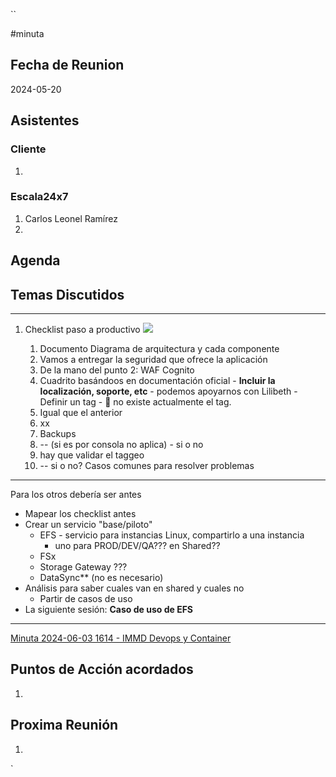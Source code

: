 ``

#minuta
## Fecha de Reunion
2024-05-20

## Asistentes

### Cliente
1. 
### Escala24x7
1. Carlos Leonel Ramírez
2. 

## Agenda

## Temas Discutidos

--- 
1. Checklist paso a productivo
	![](../attachments/Pasted%20image%2020240520155109.png)

	1. Documento Diagrama de arquitectura y cada componente
	2. Vamos a entregar la seguridad que ofrece la aplicación
	3. De la mano del punto 2: WAF Cognito
	4. Cuadrito basándoos en documentación oficial - **Incluir la localización, soporte, etc** - podemos apoyarnos con Lilibeth - Definir un tag - 🚩 no existe actualmente el tag.
	5. Igual que el anterior
	6. xx
	7. Backups
	8. -- (si es por consola no aplica) - si o no
	9. hay que validar el taggeo
	10. -- si o no? Casos comunes para resolver problemas
--- 
Para los otros debería ser antes
- Mapear los checklist antes
- Crear un servicio "base/piloto"
	- EFS  - servicio para instancias Linux, compartirlo a una instancia 
		- uno para PROD/DEV/QA??? en Shared??
	- FSx
	- Storage Gateway ???
	- DataSync** (no es necesario)
- Análisis para saber cuales van en shared y cuales no
	- Partir de casos de uso
- La siguiente sesión: **Caso de uso de EFS**



---
[Minuta 2024-06-03 1614 - IMMD Devops y Container](2%20Areas/21%20Work@Escala24x7/Minutas/Minuta%202024-06-03%201614%20-%20IMMD%20Devops%20y%20Container.md)

## Puntos de Acción acordados
1. 

## Proxima Reunión
1.  

`